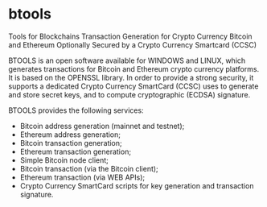 # btools
Tools for Blockchains Transaction Generation for Crypto Currency Bitcoin and Ethereum
Optionally Secured by a Crypto Currency Smartcard (CCSC)

BTOOLS is an open software available for WINDOWS and LINUX, which generates transactions for Bitcoin and Ethereum crypto currency platforms. It is based on the OPENSSL library. In order to provide a strong security, it supports a dedicated Crypto Currency SmartCard (CCSC) uses to generate and store secret keys, and to compute cryptographic (ECDSA) signature.

BTOOLS provides the following services:
- Bitcoin address generation (mainnet and testnet);
- Ethereum address generation;
- Bitcoin transaction generation;
- Ethereum transaction generation;
- Simple Bitcoin node client;
- Bitcoin transaction (via the Bitcoin client);
- Ethereum transaction (via WEB APIs);
- Crypto Currency SmartCard scripts for key generation and transaction signature.

